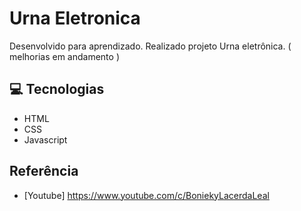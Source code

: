 # Urna Eletronica


Desenvolvido para aprendizado. Realizado projeto Urna eletrônica. 
( melhorias em andamento )




## 💻 Tecnologias

- HTML
- CSS
- Javascript


## Referência

- [Youtube] https://www.youtube.com/c/BoniekyLacerdaLeal



